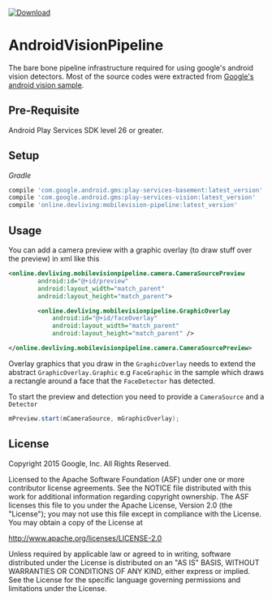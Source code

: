 [ ![Download](https://api.bintray.com/packages/iammehedi/Maven/online.devliving%3Amobilevisionpipeline/images/download.svg) ](https://bintray.com/iammehedi/Maven/online.devliving%3Amobilevisionpipeline/_latestVersion)

# AndroidVisionPipeline
The bare bone pipeline infrastructure required for using google's android vision detectors. Most of the source codes were extracted from [Google's android vision sample](https://github.com/googlesamples/android-vision).

## Pre-Requisite
Android Play Services SDK level 26 or greater.

## Setup
*Gradle*
```groovy
compile 'com.google.android.gms:play-services-basement:latest_version'
compile 'com.google.android.gms:play-services-vision:latest_version'
compile 'online.devliving:mobilevision-pipeline:latest_version'
```

## Usage
You can add a camera preview with a graphic overlay (to draw stuff over the preview) in xml like this
```xml
<online.devliving.mobilevisionpipeline.camera.CameraSourcePreview
        android:id="@+id/preview"
        android:layout_width="match_parent"
        android:layout_height="match_parent">

        <online.devliving.mobilevisionpipeline.GraphicOverlay
            android:id="@+id/faceOverlay"
            android:layout_width="match_parent"
            android:layout_height="match_parent" />

</online.devliving.mobilevisionpipeline.camera.CameraSourcePreview>
```
Overlay graphics that you draw in the `GraphicOverlay` needs to extend the abstract `GraphicOverlay.Graphic` e.g `FaceGraphic` in the sample which draws a rectangle around a face that the `FaceDetector` has detected. 

To start the preview and detection you need to provide a `CameraSource` and a `Detector` 
```java
mPreview.start(mCameraSource, mGraphicOverlay);
```

## License
Copyright 2015 Google, Inc. All Rights Reserved.

Licensed to the Apache Software Foundation (ASF) under one or more contributor license agreements. See the NOTICE file distributed with this work for additional information regarding copyright ownership. The ASF licenses this file to you under the Apache License, Version 2.0 (the "License"); you may not use this file except in compliance with the License. You may obtain a copy of the License at

http://www.apache.org/licenses/LICENSE-2.0

Unless required by applicable law or agreed to in writing, software distributed under the License is distributed on an "AS IS" BASIS, WITHOUT WARRANTIES OR CONDITIONS OF ANY KIND, either express or implied. See the License for the specific language governing permissions and limitations under the License.
